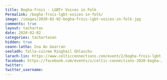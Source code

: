 ```yaml
---
title: Bogha-frois - LGBT+ Voices in Folk
Permalink: /bogha-frois-lgbt-voices-in-folk/
image: /images/2020-02-02-bogha-frois-lgbt-voices-in-folk.jpg
comments: true
layout: tachartas
date: 2020-02-02
categories: tachartasan
hidden: true
ceann-latha: 2na An Gearran
seoladh: Talla-cuirme Rìoghail Ghlaschu
larach-lin: https://www.celticconnections.com/event/2/bogha-frois-lgbt-voices-in-folk
facebook: https://facebook.com/events/s/celtic-connections-2020-bogha-/720556018461616/?ti=icl
twitter:
twitter_username:
---
```


<!--more-->
